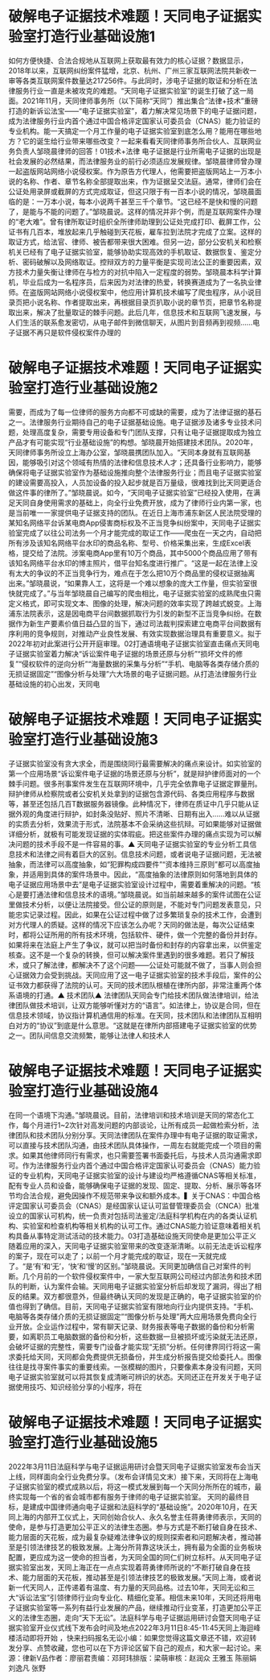 # 破解电子证据技术难题！天同电子证据实验室打造行业基础设施1

如何方便快捷、合法合规地从互联网上获取最有效力的核心证据？数据显示，2018年以来，互联网纠纷案件猛增，北京、杭州、广州三家互联网法院共新收一审等各类互联网案件数量达217256件。与此同时，涉电子证据的取证和分析在法律服务行业一直是未被攻克的难题。“天同电子证据实验室”的诞生打破了这一局面。2021年11月，天同律师事务所（以下简称“天同”）推出集合“法律+技术”重磅打造的新诉讼法宝——“电子证据实验室”，着力解决常见场景下的电子证据问题，成为法律服务行业内首个通过中国合格评定国家认可委员会（CNAS）能力验证的专业机构。能一天搞定一个月工作量的电子证据实验室到底怎么用？能用在哪些地方？它的诞生给行业带来哪些改变？一起来看看天同律师事务所合伙人、互联网业务负责人邹晓晨律师的回答！01技术+法律 电子证据是行业所需电子证据的出现是社会发展的必然结果，而法律服务业的前行必须适应发展规律。邹晓晨律师曾办理一起盗版网站网络小说侵权案。作为原告方代理人，他需要把盗版网站上一万本小说的名称、作者、章节名称全部提取出来，作为证据呈交法庭。通常，律师们会在公证处用录屏或截屏的方式完成取证，但这只限于有一百本小说的情况，邹晓晨面临的是：一万本小说，每本小说两千甚至三千个章节。“这已经不是快和慢的问题了，是能与不能的问题了。”邹晓晨说。这样的情况并非个例，而是互联网案件办理的“老大难”。曾有律所取证时组织全所律师助理到公证处完成打印、截屏工作，公证书有几百本，堆放起来几乎触碰到天花板，雇车拉到法院才完成了立案。这样的取证方式，给法官、律师、被告都带来很大困难。但另一边，部分公安机关和检察机关已经有了电子证据实验室，能够协助实现高效的手机取证、数据恢复、鉴定分析、密码破解以及网络取证。控辩双方的力量平衡是实现司法公正的重要因素，双方技术力量失衡让律师在与检方的对抗中陷入一定程度的弱势。邹晓晨本科学计算机，毕业后成为一名程序员，后来因为对法律的热爱，转换赛道成为了一名执业律师。在盗版网站网络小说侵权案中，他应用计算机技术编写了爬虫程序，从小说目录页把小说名称、作者提取出来，再根据目录页扒取小说的章节页，把章节名称提取出来，解决了批量取证的棘手问题。此后几年，信息技术和互联网飞速发展，与人们生活的联系愈发密切，从电子邮件到微信聊天，从图片到音频再到视频……电子证据不再只是软件侵权案件办理的

# 破解电子证据技术难题！天同电子证据实验室打造行业基础设施2

需要，而成为了每一位律师的服务方向都不可或缺的需要，成为了法律证据的基石之一。法律服务行业期待自己的电子证据基础设施。电子证据涉及诸多专业技术问题，处理高度复杂，需要专用设备和专门团队支撑，只有让电子证据提取成为独立产品才有可能实现“行业基础设施”的构想。邹晓晨开始搭建技术团队。2020年，天同律师事务所设立上海办公室，邹晓晨携团队加入。“天同本身就有互联网基因，能够吸引对这个领域有热情的法律和信息技术人才；还具备行业影响力，能够确保将电子证据实验室作为基础设施推向整个法律服务行业；而且电子证据实验室的建设需要高投入，人员加设备的投入起步就是百万量级，很难找到比天同更适合做这件事的律所了。”邹晓晨说。如今，“天同电子证据实验室”已经投入使用，在满足天同自身使用需求的基础上，向全行业免费开放，成为了律师行业内第一家，也是当前唯一一家提供电子证据支持的团队。在近日上海市浦东新区人民法院受理的某知名网络平台诉某电商App侵害商标权及不正当竞争纠纷案中，天同电子证据实验室完成了以往公司法务一个月才能完成的取证工作——爬虫在一天之内，自动把所有涉及该知名网络平台水印的商品名称、型号、价格采集出来，生成Excel表格，提交给了法院。涉案电商App里有10万个商品，其中5000个商品应用了带有该知名网络平台水印的博主照片，借平台知名度进行推广。“这是一起在法律上没有太大的争议的不正当竞争行为，难点在于怎么把10万个商品里的侵权证据抽离出来。”邹晓晨说，“如果靠人工，这将是一个难以想象的庞大工作量，但实验室很快就完成了。”与当年邹晓晨自己编写的爬虫相比，电子证据实验室的成熟爬虫只需定义格式，即可实现文本、图像的处理，解决问题的效率实现了跨越式蜕变。上海浦东法院表示，这是因电商平台间数据抓取行为引发的新型不正当竞争纠纷。在数据作为新生产要素价值日益凸显的当下，通过司法裁判探索建立电商平台间数据有序利用的竞争规则，对推动产业良性发展、有效实现数据治理具有重要意义。拟于2022年初对此案进行公开开庭审理。02打通语境电子证据实验室直击痛点天同电子证据实验室着力解决“诉讼案件电子证据的场景还原与分析”“损坏文件的修复”“侵权软件的逆向分析”“海量数据的采集与分析”“手机、电脑等各类存储介质的无损证据固定”“图像分析与处理”六大场景的电子证据问题。从打造法律服务行业基础设施的初心出发，天同电

# 破解电子证据技术难题！天同电子证据实验室打造行业基础设施3

子证据实验室没有贪大求全，而是围绕同行最需要解决的痛点来设计。如实验室的第一个应用场景“诉讼案件电子证据的场景还原与分析”，就是辩护律师面对的一个棘手问题。很多刑事案件发生在互联网环境中，几乎完全依靠电子证据定罪量刑。辩护律师从检察院或者公安机关处拿到的证据包含源代码、各类应用程序与数据等，甚至还包括几百T数据服务器镜像。此种情况下，律师在质证中几乎只能从证据外观的角度进行辩护，如封条没贴好、照片不清晰、日期有出入……难以从证据的实质去分析，效果流于形式，法院基本不会采纳这些抗辩。可如果能够对证据做详细分析，就极有可能发现证据的实体瑕疵。把这些案件办理的痛点实现为可以解决问题的技术手段不是一件容易的事。▲ 天同电子证据实验室的专业分析工具信息技术和法律之间有着巨大的区别。信息技术问题，或者说电子证据问题，无法被抽象，而法律可以高度抽象，如“犯罪构成四要件”“资本维持三原则”都可以高度抽象，并适用到具体的案件场景中。因此，“高度抽象的法律原则如何落地到具体的电子证据应用场景中去”是电子证据实验室设计过程中，需要着重解决的问题。“核心是要打通法律和信息技术的语境。”邹晓晨说。如当前越来越多的案件试图在公证里做技术分析，以便让法院接受。但公证的原则是，不能对专门问题发表意见，只能忠实记录过程。因此，如果在公证过程中做了过多繁琐复杂的技术工作，会遭到对方代理人的质疑。这样的情况下应该怎么办呢？天同的做法是，每次公证结束时，都将公证所用的所有技术环境，包括软件、硬件，做一个完整的备份并封存。如果将来在法庭上产生了争议，就可以把当时备份和封存的内容拿出来，以供鉴定核查。这不是一个复杂的转换，但可以解决案件里遇到的很多难题。若只了解技术，或只了解法律，都解决不了这个问题——公证处可能就不做了，当事人则会担心证据效力会受到挑战。天同应用了这一电子证据实验室的技术手段后，案件的公证书效力都获得了法院的认可。天同的技术团队根植在律所内部，非常注重两个体系语境的打通。▲ 技术团队▲ 法律团队天同会专门给技术团队做法律培训，给法律团队做技术培训，让双方能够听懂对方的“语言”。如法律上，协议是合同，但在信息技术领域，协议指计算机通信用的标准。在天同，技术团队和法律团队互相明白对方的“协议”到底是什么意思。“这就是在律所内部搭建电子证据实验室的优势之一。团队间信息交流频繁，能够让法律人和技术人

# 破解电子证据技术难题！天同电子证据实验室打造行业基础设施4

在同一个语境下沟通。”邹晓晨说。目前，法律培训和技术培训是天同的常态化工作，每个月进行1~2次针对高发问题的内部谈论，让所有成员一起做检索分析，法律团队和技术团队分别分享。天同法律团队在案件办理中有电子证据的取证需求，可以直接与技术团队沟通，由技术团队具体操作，一周左右就能完成一个项目的需求。如果其他律师同行有需求，也只需要签署书面委托后，与技术人员沟通需求即可。作为法律服务行业内首个通过中国合格评定国家认可委员会（CNAS）能力验证的专业机构，天同电子证据实验室的设计与建设均严格遵循CNAS等相关标准，配有专业人员和设备，能够确保电子证据的发现、固定、提取、分析、展示等各环节均合法合规，避免因操作不规范带来争议和额外成本。▍关于CNAS：中国合格评定国家认可委员会（CNAS）是经国家认证认可监督管理委员会（CNCA）批准设立的国家认可机构，统一负责对包括司法鉴定/法庭科学机构在内的各类认证机构、实验室和检查机构等相关机构的认可工作。通过CNAS能力验证意味着相关机构具备从事特定测试活动的技术能力。03打造基础设施天同使命是更加公平正义随着应用的深入，天同电子证据实验室带来的改变逐渐清晰。以前无法走诉讼程序的案子，现在可以走了；以前一个月才能完成的取证，现在一天就完成了。“是‘有’和‘无’，‘快’和‘慢’的区别。”邹晓晨说。天同更加确信自己对案件的判断。几个月前的一个软件侵权案件中，一家大型互联网公司经过内部法务和技术团队的判断，认为案件会输。天同用电子证据实验室分析后却发现了漏洞，得出了相反的结果。双方都很意外，但最终确认天同的发现是正确的，电子证据实验室的价值也得到了确信。目前，天同电子证据实验室有限地向行业内提供支持。“手机、电脑等各类存储介质的无损证据固定”“图像分析与处理”两大应用场景免费向全行业开放。企业运作过程中，常有聊天记录、财务报表等电子数据的备份和分析需要，如离职员工电脑数据的备份和分析，这些数据一旦被损坏或污染就无法还原，会破坏证据的完整性，需要专门设备才能实现“无损”分析。任何律界同行将这一需求委托给天同，天同都会免费提供无损备份，并生成分析报告提交给委托人。图像往往是找寻案件事实的重要线索。一张模糊的图片，只要像素本身没有问题，天同电子证据实验室就可以将其恢复成清晰可辨识的状态。天同还正在开发关于电子证据使用技巧、知识经验分享的小程序，将在

# 破解电子证据技术难题！天同电子证据实验室打造行业基础设施5

2022年3月11日法庭科学与电子证据运用研讨会暨天同电子证据实验室发布会当天上线，同样面向全行业免费分享。（发布会详情见文末）接下来，天同将在上海电子证据实验室的模式成熟以后，将这一模式发展到每一个天同分所所在的城市，最终实现每一个省的省会城市都有服务于律师的电子证据实验室。  天同的最终目标，是建成中国律师通向电子证据和法庭科学的“基础设施”。2020年10月，在天同上海的内部开工仪式上，天同创始合伙人、永久名誉主任蒋勇律师表示，天同的使命，是参与打造更加公平正义的法律生态圈。参与方式是不断打破自身在技术、能力层面的天花板，成为最复杂疑难法律争议的规则探索者和问题解决者，推动甚至是引领法律技艺的极致发展。上海分所背靠这块沃土，拥有最为全面的业务板块配置，更应成为这一使命的担当者，为天同全国的同仁们树立标杆。从天同电子证据实验室出发，天同上海正在一点点实现着蒋勇律师所说的“不断打破自身在技术、能力层面的天花板，推动甚至是引领法律技艺的极致发展。”天同上海，或者说新一代天同人，正传递着有温度、有力量的天同品格。过去10年，天同无讼和三大“诉讼法宝”引领律师行业向专业化、精细化变革。相信未来10年，天同还将用电子证据实验室等一系列有益行业发展的产品，继续推动行业变革，打造更加公平正义的法律生态圈，走向“天下无讼”。法庭科学与电子证据运用研讨会暨天同电子证据实验室开业仪式线下发布会时间及地点2022年3月11日8:45-11:45天同上海迴峰楼活动即将开始 ，快来扫码报名无讼小编：如果您觉得这篇文章还不错，欢迎转发分享、点赞收藏，您也可以在下方评论区留下自己的观点，和大家一起讨论。来源：律新V品作者：廖丽君责编：邓珂玮排版：梁萌审核：赵润众 王雅玉 陈丽娟 刘逸凡 张野


